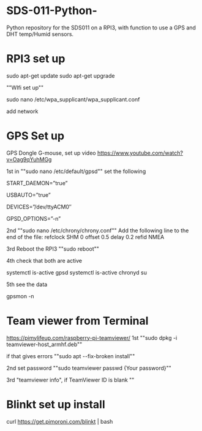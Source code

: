 # SDS-011-Python-
Python repository for the SDS011 on a RPI3, with function to use a GPS and DHT temp/Humid sensors. 






# RPI3 set up 

sudo apt-get update
sudo apt-get upgrade



""WIfi set up"" 

sudo nano /etc/wpa_supplicant/wpa_supplicant.conf

add network





# GPS Set up 
GPS Dongle G-mouse, set up video 
https://www.youtube.com/watch?v=Oag9qYuhMGg

1st  in ""sudo nano /etc/default/gpsd"" set the following
 

START_DAEMON=”true”

USBAUTO=”true”

DEVICES=”/dev/ttyACM0″

GPSD_OPTIONS=”-n”

2nd ""sudo nano /etc/chrony/chrony.conf"" Add the following line to the end of the file:
refclock SHM 0 offset 0.5 delay 0.2 refid NMEA

3rd Reboot the RPI3 ""sudo reboot""

4th  check that both are active

systemctl is-active gpsd
systemctl is-active chronyd
su

5th see the data

gpsmon -n




# Team viewer from Terminal 
https://pimylifeup.com/raspberry-pi-teamviewer/
1st  ""sudo dpkg -i teamviewer-host_armhf.deb""

if that gives errors ""sudo apt --fix-broken install""

2nd set password ""sudo teamviewer passwd  {Your password}""


3rd "teamviewer info", if  TeamViewer ID is blank ""



# Blinkt set up install

curl https://get.pimoroni.com/blinkt | bash
